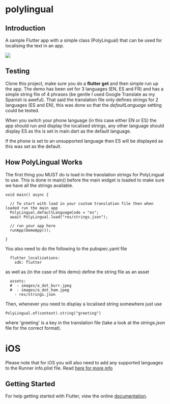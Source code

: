 # polylingual

## Introduction
A sample Flutter app with a simple class (PolyLingual) that can be used for localising the text in an app.


<img src="https://raw.githubusercontent.com/magnatronus/flutter-polylingual/master/screenshots.png" />



## Testing
Clone this project, make sure you do a **flutter get**  and then simple run up the app.
The demo has been set for 3 languages (EN, ES and FR) and has a simple string file of 4 phrases (be gentle I used Google Translate as my Spanish is aweful).
That said the translation file only defines strings for 2 languages (ES and EN), this was done so that the *defaultLanguage* setting could be tested.

When you switch your phone language (in this case either EN or ES) the app should run and display the localised strings, any other language should display ES as ths is set in main.dart as the default language.

If the phone is set to an unsupported language then ES will be displayed as this was set as the default.

## How PolyLingual Works
The first thing you MUST do is load in the translation strings for PolyLingual to use. This is done in main() before the main widget is loaded to make sure we have all the strings available.

```
void main() async {

  // To start with load in your custom translation file then when loaded run the main app
  PolyLingual.defaultLanguageCode = "es";
  await PolyLingual.load("res/strings.json");

  // run your app here
  runApp(DemoApp());
  
}
```

You also need to do the following to the pubspec.yaml file

```
  flutter_localizations:
    sdk: flutter 
```

as well as (in the case of this demo) define the string file as an asset

```
  assets:
  #  - images/a_dot_burr.jpeg
  #  - images/a_dot_ham.jpeg
    - res/strings.json
```

Then, whenever you need to display a localised string somewhere just use

```
PolyLingual.of(context).string("greeting")
```

where 'greeting' is a key in the translation file (take a look at the *strings.json* file for the correct format).


# iOS
Please note that for iOS you will also need to add any supported languages to the Runner info.plist file. Read [here for more info](https://flutter.io/tutorials/internationalization/)



## Getting Started

For help getting started with Flutter, view the online
[documentation](https://flutter.io/).
